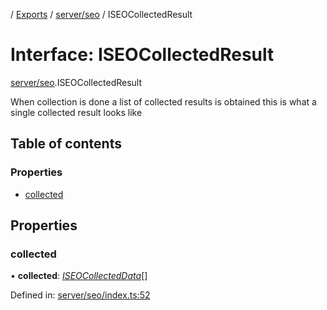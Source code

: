 [](../README.md) / [Exports](../modules.md) / [server/seo](../modules/server_seo.md) / ISEOCollectedResult

# Interface: ISEOCollectedResult

[server/seo](../modules/server_seo.md).ISEOCollectedResult

When collection is done a list of collected results is obtained
this is what a single collected result looks like

## Table of contents

### Properties

- [collected](server_seo.iseocollectedresult.md#collected)

## Properties

### collected

• **collected**: [*ISEOCollectedData*](server_seo.iseocollecteddata.md)[]

Defined in: [server/seo/index.ts:52](https://github.com/onzag/itemize/blob/0e9b128c/server/seo/index.ts#L52)
